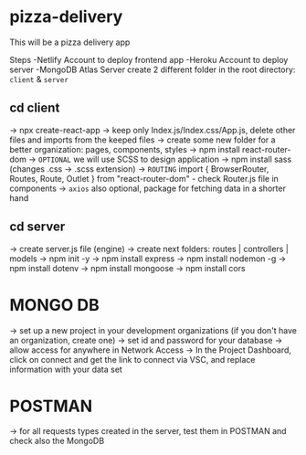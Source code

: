 # pizza-delivery

This will be a pizza delivery app

Steps
-Netlify Account to deploy frontend app
-Heroku Account to deploy server
-MongoDB Atlas Server
create 2 different folder in the root directory: `client` & `server`

## cd client

-> npx create-react-app
-> keep only Index.js/Index.css/App.js, delete other files and imports from the keeped files
-> create some new folder for a better organization: pages, components, styles
-> npm install react-router-dom <!-- import { BrowserRouter, Routes, Route, Link } from 'react-router-dom';`  if needed-->
-> `OPTIONAL` we will use SCSS to design application -> npm install sass (changes .css -> .scss extension)
-> `ROUTING` import { BrowserRouter, Routes, Route, Outlet } from "react-router-dom" - check Router.js file in components
-> `axios` also optional, package for fetching data in a shorter hand

## cd server

-> create server.js file (engine)
-> create next folders: routes | controllers | models
-> npm init -y
-> npm install express
-> npm install nodemon -g <!-- will refresh the server automatically with the new changes -->
-> npm install dotenv
-> npm install mongoose <!-- will help us work with MongoDB -->
-> npm install cors <!-- Enable All CORS Requests -->

# MONGO DB

-> set up a new project in your development organizations (if you don't have an organization, create one)
-> set id and password for your database
-> allow access for anywhere in Network Access
-> In the Project Dashboard, click on connect and get the link to connect via VSC, and replace information with your data set

# POSTMAN

-> for all requests types created in the server, test them in POSTMAN and check also the MongoDB
